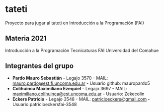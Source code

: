 # tateti
Proyecto para jugar al tateti en Introducción a la Programación (FAI)

## Materia 2021

Introducción a la Programación 
Tecnicaturas
FAI
Universidad del Comahue

## Integrantes del grupo

- **Pardo Mauro Sebastián** - Legajo 3570 - MAIL: mauro.pardo@est.fi.uncoma.edu.ar - Usuario github: mauropardo5
- **Colihuinca Maximiliano Ezequiel** - Legajo 3697 - MAIL: maximiliano.colihuinca@est.uncoma.edu.ar - Usuario: Zekecolin
- **Eckers Patricio** - Legajo 3548 - MAIL: patricioeckers@gmail.com - Usuario:patricioeckersfai-3548 
